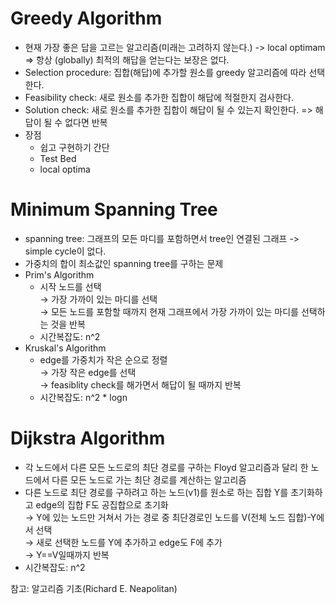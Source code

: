 # Greedy Algorithm
* 현재 가장 좋은 답을 고르는 알고리즘(미래는 고려하지 않는다.) -> local optimam => 항상 (globally) 최적의 해답을 얻는다는 보장은 없다.
* Selection procedure: 집합(해답)에 추가할 원소를 greedy 알고리즘에 따라 선택한다.
* Feasibility check: 새로 원소를 추가한 집합이 해답에 적절한지 검사한다.
* Solution check: 새로 원소를 추가한 집합이 해답이 될 수 있는지 확인한다. => 해답이 될 수 없다면 반복
* 장점
  * 쉽고 구현하기 간단
  * Test Bed
  * local optima

# Minimum Spanning Tree
* spanning tree: 그래프의 모든 마디를 포함하면서 tree인 연결된 그래프 -> simple cycle이 없다.
* 가중치의 합이 최소값인 spanning tree를 구하는 문제
* Prim's Algorithm
  * 시작 노드를 선택 </br>→ 가장 가까이 있는 마디를 선택 </br>→ 모든 노드를 포함할 때까지 현재 그래프에서 가장 가까이 있는 마디를 선택하는 것을 반복
  * 시간복잡도: n^2
* Kruskal's Algorithm
  * edge를 가중치가 작은 순으로 정렬 </br>→ 가장 작은 edge를 선택 </br>→ feasiblity check를 해가면서 해답이 될 때까지 반복
  * 시간복잡도: n^2 * logn
# Dijkstra Algorithm
* 각 노드에서 다른 모든 노드로의 최단 경로를 구하는 Floyd 알고리즘과 달리 한 노드에서 다른 모든 노드로 가는 최단 경로를 계산하는 알고리즘
* 다른 노드로 최단 경로를 구하려고 하는 노드(v1)를 원소로 하는 집합 Y를 초기화하고 edge의 집합 F도 공집합으로 초기화 </br>→ Y에 있는 노드만 거쳐서 가는 경로 중 최단경로인 노드를 V(전체 노드 집합)-Y에서 선택 </br>→ 새로 선택한 노드를 Y에 추가하고 edge도 F에 추가</br> → Y==V일때까지 반복
* 시간복잡도: n^2

참고: 알고리즘 기초(Richard E. Neapolitan)
